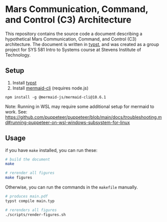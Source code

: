 # Mars Communication, Command, and Control (C3) Architecture

This repository contains the source code a document describing a hypothetical Mars Communication, Command, and Control (C3) architecture. The document is written in [typst](https://typst.app), and was created as a group project for SYS 581 Intro to Systems course at Stevens Institute of Technology.

## Setup

1. Install [typst](https://typst.app)
2. Install [mermaid-cli](https://github.com/mermaid-js/mermaid-cli) (requires node.js)
```
npm install -g @mermaid-js/mermaid-cli@10.6.1
```
Note: Running in WSL may require some additional setup for mermaid to work. See: https://github.com/puppeteer/puppeteer/blob/main/docs/troubleshooting.md#running-puppeteer-on-wsl-windows-subsystem-for-linux

## Usage

if you have `make` installed, you can run these:

```bash
# build the document
make

# rerender all figures
make figures
```

Otherwise, you can run the commands in the `makefile` manually.

```bash
# produces main.pdf
typst compile main.typ

# rerenders all figures
./scripts/render-figures.sh
```
